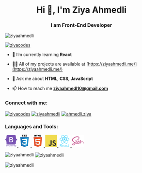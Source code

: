 <h1 align="center">Hi 👋, I'm Ziya Ahmedli</h1>
<h3 align="center">I am Front-End Developer</h3>

<p align="left"> <img src="https://komarev.com/ghpvc/?username=ziyaahmedli&label=Profile%20views&color=0e75b6&style=flat" alt="ziyaahmedli" /> </p>

<p align="left"> <a href="https://twitter.com/ziyacodes" target="blank"><img src="https://img.shields.io/twitter/follow/ziyacodes?logo=twitter&style=for-the-badge" alt="ziyacodes" /></a> </p>

- 🌱 I’m currently learning **React**

- 👨‍💻 All of my projects are available at [https://ziyaahmedli.me/](https://ziyaahmedli.me/)

- 💬 Ask me about **HTML, CSS, JavaScript**

- 📫 How to reach me **ziyaahmedl10@gmail.com**

<h3 align="left">Connect with me:</h3>
<p align="left">
<a href="https://twitter.com/ziyacodes" target="blank"><img align="center" src="https://raw.githubusercontent.com/rahuldkjain/github-profile-readme-generator/master/src/images/icons/Social/twitter.svg" alt="ziyacodes" height="30" width="40" /></a>
<a href="https://linkedin.com/in/ziyaahmedli" target="blank"><img align="center" src="https://raw.githubusercontent.com/rahuldkjain/github-profile-readme-generator/master/src/images/icons/Social/linked-in-alt.svg" alt="ziyaahmedli" height="30" width="40" /></a>
<a href="https://instagram.com/ahmedli.ziya" target="blank"><img align="center" src="https://raw.githubusercontent.com/rahuldkjain/github-profile-readme-generator/master/src/images/icons/Social/instagram.svg" alt="ahmedli.ziya" height="30" width="40" /></a>
</p>

<h3 align="left">Languages and Tools:</h3>
<p align="left"> <a href="https://getbootstrap.com" target="_blank" rel="noreferrer"> <img src="https://raw.githubusercontent.com/devicons/devicon/master/icons/bootstrap/bootstrap-plain-wordmark.svg" alt="bootstrap" width="40" height="40"/> </a> <a href="https://www.w3schools.com/css/" target="_blank" rel="noreferrer"> <img src="https://raw.githubusercontent.com/devicons/devicon/master/icons/css3/css3-original-wordmark.svg" alt="css3" width="40" height="40"/> </a> <a href="https://www.w3.org/html/" target="_blank" rel="noreferrer"> <img src="https://raw.githubusercontent.com/devicons/devicon/master/icons/html5/html5-original-wordmark.svg" alt="html5" width="40" height="40"/> </a> <a href="https://developer.mozilla.org/en-US/docs/Web/JavaScript" target="_blank" rel="noreferrer"> <img src="https://raw.githubusercontent.com/devicons/devicon/master/icons/javascript/javascript-original.svg" alt="javascript" width="40" height="40"/> </a> <a href="https://reactjs.org/" target="_blank" rel="noreferrer"> <img src="https://raw.githubusercontent.com/devicons/devicon/master/icons/react/react-original-wordmark.svg" alt="react" width="40" height="40"/> </a> <a href="https://sass-lang.com" target="_blank" rel="noreferrer"> <img src="https://raw.githubusercontent.com/devicons/devicon/master/icons/sass/sass-original.svg" alt="sass" width="40" height="40"/> </a> </p>

<p><img align="left" src="https://github-readme-stats.vercel.app/api/top-langs?username=ziyaahmedli&show_icons=true&theme=dark&locale=en&layout=compact" alt="ziyaahmedli" /></p>

<p>&nbsp;<img align="center" src="https://github-readme-stats.vercel.app/api?username=ziyaahmedli&show_icons=true&theme=dark&locale=en" alt="ziyaahmedli" /></p>

<p><img align="center" src="https://github-readme-streak-stats.herokuapp.com/?user=ziyaahmedli&theme=dark" alt="ziyaahmedli" /></p>
